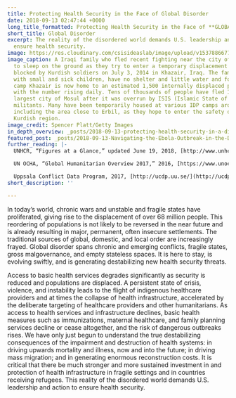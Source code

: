 ```yaml
---
title: Protecting Health Security in the Face of Global Disorder
date: 2018-09-13 02:47:44 +0000
long_title_formatted: Protecting Health Security in the Face of **GLOBAL DISORDER**
short_title: Global Disorder
excerpt: The reality of the disordered world demands U.S. leadership and action to
  ensure health security.
image: https://res.cloudinary.com/csisideaslab/image/upload/v1537886677/health-commission/Global-Disorder.jpg
image_caption: A Iraqi family who fled recent fighting near the city of Mosul prepares
  to sleep on the ground as they try to enter a temporary displacement camp but are
  blocked by Kurdish soldiers on July 3, 2014 in Khazair, Iraq. The families, many
  with small and sick children, have no shelter and little water and food. The displacement
  camp Khazair is now home to an estimated 1,500 internally displaced persons (IDP's)
  with the number rising daily. Tens of thousands of people have fled Iraq's second
  largest city of Mosul after it was overrun by ISIS (Islamic State of Iraq and Syria)
  militants. Many have been temporarily housed at various IDP camps around the region
  including the area close to Erbil, as they hope to enter the safety of the nearby
  Kurdish region.
image_credit: Spencer Platt/Getty Images
in_depth_overview: _posts/2018-09-13-protecting-health-security-in-a-disordered-world.md
featured_post: _posts/2018-09-13-Navigating-the-Ebola-Outbreak-in-the-Democratic-Republic-of-the-Congo.md
further_reading: |-
  UNHCR, “Figures at a Glance,” updated June 19, 2018, [http://www.unhcr.org/en-us/figures-at-a-glance.html](http://www.unhcr.org/en-us/figures-at-a-glance.html "http://www.unhcr.org/en-us/figures-at-a-glance.html.")

  UN OCHA, “Global Humanitarian Overview 2017,” 2016, [https://www.unocha.org/sites/dms/Documents/GHO_2017.pdf](https://www.unocha.org/sites/dms/Documents/GHO_2017.pdf "https://www.unocha.org/sites/dms/Documents/GHO_2017.pdf.")

  Uppsala Conflict Data Program, 2017, [http://ucdp.uu.se/](http://ucdp.uu.se/ "http://ucdp.uu.se/.")
short_description: ''

---
```

In today’s world, chronic wars and unstable and fragile states have proliferated, giving rise to the displacement of over 68 million people. This reordering of populations is not likely to be reversed in the near future and is already resulting in major, permanent, often insecure settlements. The traditional sources of global, domestic, and local order are increasingly frayed. Global disorder spans chronic and emerging conflicts, fragile states, gross malgovernance, and empty stateless spaces. It is here to stay, is evolving swiftly, and is generating destabilizing new health security threats.

Access to basic health services degrades significantly as security is reduced and populations are displaced. A persistent state of crisis, violence, and instability leads to the flight of indigenous healthcare providers and at times the collapse of health infrastructure, accelerated by the deliberate targeting of healthcare providers and other humanitarians. As access to health services and infrastructure declines, basic health measures such as immunizations, maternal healthcare, and family planning services decline or cease altogether, and the risk of dangerous outbreaks rises. We have only just begun to understand the true destabilizing consequences of the impairment and destruction of health systems: in driving upwards mortality and illness, now and into the future; in driving mass migration; and in generating enormous reconstruction costs. It is critical that there be much stronger and more sustained investment in and protection of health infrastructure in fragile settings and in countries receiving refugees. This reality of the disordered world demands U.S. leadership and action to ensure health security.